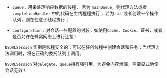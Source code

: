 - `queue`：用来处理响应数据的线程，
    若为 `mainQueue`，则代理方法或者 `completionHandler` 中的代码在主线程程执行；
    若为 `nil` 或者创建一个操作队列，则在任意子线程执行；

- `configuration`：对会话一些配置的封装：如使用`Cache`、`Cookie`、证书，或者是否允许在蜂窝网络上进行连接！





`NSURLSession` 实例是线程安全的：可以在任何线程中创建会话和任务；当代理方法调用时，将在正确的委托队列上调用。



`NSURLSession` 对`delegate`、`queue`持有强引用，为避免内存泄漏，需要显式地使会话无效！









